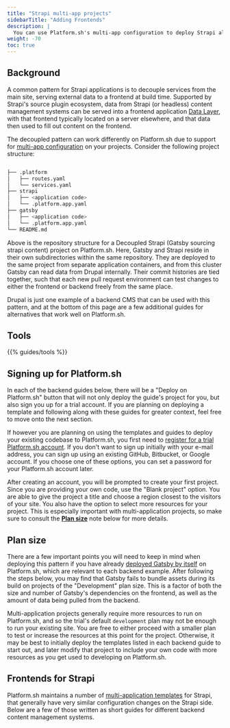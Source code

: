 ```yaml
---
title: "Strapi multi-app projects"
sidebarTitle: "Adding Frontends"
description: |
  You can use Platform.sh's multi-app configuration to deploy Strapi alongside a frontend application, pulling content from Strapi to the frontend during builds.
weight: -70
toc: true
---
```


## Background

A common pattern for Strapi applications is to decouple services from the main site, serving external data to a frontend at build time. Supported by Strapi's source plugin ecosystem, data from Strapi (or headless) content management systems can be served into a frontend application [Data Layer](https://www.gatsbyjs.com/docs/reference/graphql-data-layer/), with that frontend typically located on a server elsewhere, and that data then used to fill out content on the frontend.

The decoupled pattern can work differently on Platform.sh due to support for [multi-app configuration](/configuration/app/multi-app.md) on your projects. Consider the following project structure:

```bash

├── .platform
│   ├── routes.yaml
│   └── services.yaml
├── strapi
│   ├── <application code>
│   └── .platform.app.yaml
├── gatsby
│   ├── <application code>
│   └── .platform.app.yaml
└── README.md
```

Above is the repository structure for a Decoupled Strapi (Gatsby sourcing strapi content) project on Platform.sh. Here, Gatsby and Strapi reside in their own subdirectories within the same repository. They are deployed to the same project from separate application containers, and from this cluster Gatsby can read data from Drupal internally. Their commit histories are tied together, such that each new pull request environment can test changes to either the frontend or backend freely from the same place.

Drupal is just one example of a backend CMS that can be used with this pattern, and at the bottom of this page are a few additional guides for alternatives that work well on Platform.sh.

## Tools

{{% guides/tools %}}

## Signing up for Platform.sh

In each of the backend guides below, there will be a "Deploy on Platform.sh" button that will not only deploy the guide's project for you, but also sign you up for a trial account. If you are planning on deploying a template and following along with these guides for greater context, feel free to move onto the next section.

If however you are planning on using the templates and guides to deploy your existing codebase to Platform.sh,
you first need to [register for a trial Platform.sh account](https://auth.api.platform.sh/register).
If you don't want to sign up initially with your e-mail address,
you can sign up using an existing GitHub, Bitbucket, or Google account.
If you choose one of these options, you can set a password for your Platform.sh account later.

After creating an account, you will be prompted to create your first project. Since you are providing your own code, use the "Blank project" option. You are able to give the project a title and choose a region closest to the visitors of your site. You also have the option to select more resources for your project. This is especially important with multi-application projects, so make sure to consult the [**Plan size**](#plan-size) note below for more details.

## Plan size

There are a few important points you will need to keep in mind when deploying this pattern if you have already [deployed Gatsby by itself](/guides/gatsby/deploy/_index.md) on Platform.sh, which are relevant to each backend example. After following the steps below, you may find that Gatsby fails to bundle assets during its build on projects of the "Development" plan size. This is a factor of both the size and number of Gatsby's dependencies on the frontend, as well as the amount of data being pulled from the backend.

Multi-application projects generally require more resources to run on Platform.sh, and so the trial's default `development` plan may not be enough to run your existing site. You are free to either proceed with a smaller plan to test or increase the resources at this point for the project. Otherwise, it may be best to initially deploy the templates listed in each backend guide to start out, and later modify that project to include your own code with more resources as you get used to developing on Platform.sh.

## Frontends for Strapi

Platform.sh maintains a number of [multi-application templates](https://github.com/platformsh-templates/?q=strapi&type=&language=) for Strapi, that generally have very similar configuration changes on the Strapi side. Below are a few of those written as short guides for different backend content management systems.
